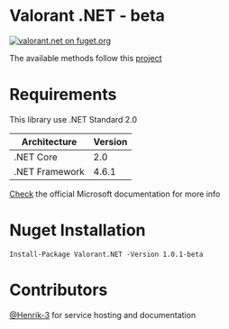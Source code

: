 # Valorant .NET - beta
[![valorant.net on fuget.org](https://www.fuget.org/packages/valorant.net/badge.svg?v=1.0.1-beta)](https://www.fuget.org/packages/valorant.net/1.0.1-beta)

The available methods follow this [project](https://github.com/Henrik-3/unofficial-valorant-api)

# Requirements
This library use .NET Standard 2.0

|Architecture|Version|
|-|-|
| .NET Core | 2.0 |
| .NET Framework | 4.6.1 |

[Check](https://docs.microsoft.com/en-us/dotnet/standard/net-standard) the official Microsoft documentation for more info

# Nuget Installation
```Install-Package Valorant.NET -Version 1.0.1-beta```

# Contributors
[@Henrik-3](https://github.com/Henrik-3/unofficial-valorant-api) for service hosting and documentation
